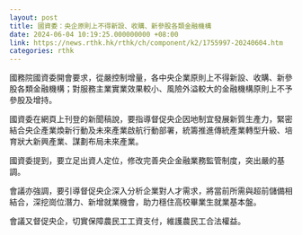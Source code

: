 ```yaml
---
layout: post
title: 國資委：央企原則上不得新設、收購、新參股各類金融機構
date: 2024-06-04 10:19:25.000000000 +08:00
link: https://news.rthk.hk/rthk/ch/component/k2/1755997-20240604.htm
categories: rthk
---
```


國務院國資委開會要求，從嚴控制增量，各中央企業原則上不得新設、收購、新參股各類金融機構；對服務主業實業效果較小、風險外溢較大的金融機構原則上不予參股及增持。

國資委在網頁上刊登的新聞稿說，要指導督促央企因地制宜發展新質生產力，緊密結合央企產業煥新行動及未來產業啟航行動部署，統籌推進傳統產業轉型升級、培育狀大新興產業、謀劃布局未來產業。

國資委提到，要立足出資人定位，修改完善央企金融業務監管制度，突出嚴的基調。

會議亦強調，要引導督促央企深入分析企業對人才需求，將當前所需與超前儲備相結合，深挖崗位潛力、新增就業機會，助力穩住高校畢業生就業基本盤。

會議又督促央企，切實保障農民工工資支付，維護農民工合法權益。
